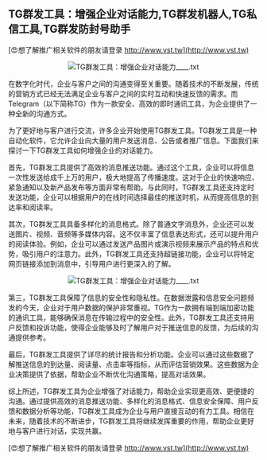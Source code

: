 ## **TG群发工具：增强企业对话能力,TG群发机器人,TG私信工具,TG群发防封号助手**

[😍想了解推广相关软件的朋友请登录 http://www.vst.tw](http://www.vst.tw)

 <center><img src="https://vst.tw/MP4/tuiguang/png/7.png" alt="TG群发工具：增强企业对话能力____.txt"></center>

在数字化时代，企业与客户之间的沟通变得至关重要。随着技术的不断发展，传统的营销方式已经无法满足企业与客户之间的实时互动和快速反馈的需求。而Telegram（以下简称TG）作为一款安全、高效的即时通讯工具，为企业提供了一种全新的沟通方式。

为了更好地与客户进行交流，许多企业开始使用TG群发工具。TG群发工具是一种自动化软件，它允许企业向大量的用户发送消息、公告或者推广信息。下面我们来探讨一下TG群发工具如何增强企业的对话能力。

首先，TG群发工具提供了高效的消息推送功能。通过这个工具，企业可以将信息一次性发送给成千上万的用户，极大地提高了传播速度。这对于企业的快速响应、紧急通知以及新产品发布等方面非常有帮助。与此同时，TG群发工具还支持定时发送功能，企业可以根据用户的在线时间选择最佳的推送时机，从而提高信息的到达率和阅读率。

其次，TG群发工具具备多样化的消息格式。除了普通文字消息外，企业还可以发送图片、视频、音频等多媒体内容。这不仅丰富了信息表达形式，还可以提升用户的阅读体验。例如，企业可以通过发送产品图片或演示视频来展示产品的特点和优势，吸引用户的注意力。此外，TG群发工具还支持超链接功能，企业可以将特定网页链接添加到消息中，引导用户进行更深入的了解。

 <center><img src="https://vst.tw/MP4/tuiguang/png/2.png" alt="TG群发工具：增强企业对话能力____.txt"></center>

第三，TG群发工具保障了信息的安全性和隐私性。在数据泄露和信息安全问题频发的今天，企业对于用户数据的保护非常重视。TG作为一款拥有端到端加密功能的通讯工具，能够确保消息在传输过程中的安全性。此外，TG群发工具还支持用户反馈和投诉功能，使得企业能够及时了解用户对于推送信息的反馈，为后续的沟通提供参考。

最后，TG群发工具提供了详尽的统计报告和分析功能。企业可以通过这些数据了解推送信息的到达量、阅读量、点击率等指标，从而评估营销效果。这些数据为企业决策提供了依据，帮助企业不断优化沟通策略，提高对话效果。

综上所述，TG群发工具为企业增强了对话能力，帮助企业实现更高效、更便捷的沟通。通过提供高效的消息推送功能、多样化的消息格式、信息安全保障、用户反馈和数据分析等功能，TG群发工具成为企业与用户直接互动的有力工具。相信在未来，随着技术的不断进步，TG群发工具将继续发挥重要的作用，帮助企业更好地与客户进行对话，实现共赢。

[😍想了解推广相关软件的朋友请登录 http://www.vst.tw](http://www.vst.tw)



